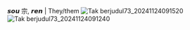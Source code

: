   𝙨𝙤𝙪 宗, 𝙧𝙚𝙣 | They/them
![Tak berjudul73_20241124091520](https://github.com/user-attachments/assets/5ef51907-be9b-4075-8e43-664e3f878388)
![Tak berjudul73_20241124091240](https://github.com/user-attachments/assets/7c6c8904-4173-48d8-a5a5-eb122eb48347)
